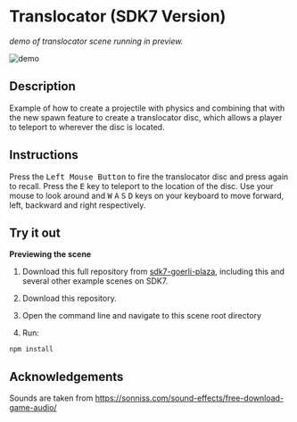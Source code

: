 # Translocator (SDK7 Version)
_demo of translocator scene running in preview._

![demo](https://github.com/sdk7-goerli-plaza/translocator/blob/master/screenshots/translocator.gif)

## Description
Example of how to create a projectile with physics and combining that with the new spawn feature to create a translocator disc, which allows a player to teleport to wherever the disc is located.

## Instructions
Press the <kbd>Left Mouse Button</kbd> to fire the translocator disc and press again to recall. Press the <kbd>E</kbd> key to teleport to the location of the disc. Use your mouse to look around and <kbd>W</kbd> <kbd>A</kbd> <kbd>S</kbd> <kbd>D</kbd> keys on your keyboard to move forward, left, backward and right respectively.

## Try it out

**Previewing the scene**

1. Download this full repository from [sdk7-goerli-plaza](https://github.com/decentraland/sdk7-goerli-plaza/tree/main), including this and several other example scenes on SDK7.
1. Download this repository.

2. Open the command line and navigate to this scene root directory

3. Run:

```
npm install
```


## Acknowledgements
Sounds are taken from https://sonniss.com/sound-effects/free-download-game-audio/
